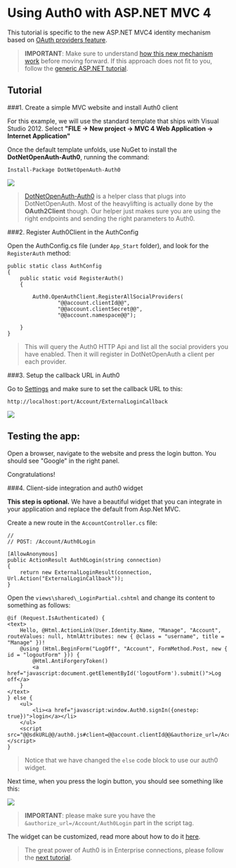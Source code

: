 # Using Auth0 with ASP.NET MVC 4

This tutorial is specific to the new ASP.NET MVC4 identity mechanism based on [OAuth providers feature](http://www.asp.net/mvc/overview/getting-started/using-oauth-providers-with-mvc). 

> **IMPORTANT**: Make sure to understand [how this new mechanism work](http://weblogs.asp.net/jgalloway/archive/2012/08/29/simplemembership-membership-providers-universal-providers-and-the-new-asp-net-4-5-web-forms-and-asp-net-mvc-4-templates.aspx) before moving forward. If this approach does not fit to you, follow the [generic ASP.NET tutorial](aspnet-tutorial).

## Tutorial

###1. Create a simple MVC website and install Auth0 client

For this example, we will use the standard template that ships with Visual Studio 2012. Select __"FILE -> New project -> MVC 4 Web Application -> Internet Application"__

Once the default template unfolds, use NuGet to install the **DotNetOpenAuth-Auth0**, running the command:

	Install-Package DotNetOpenAuth-Auth0

![](img/install-dotnetopenauth-auth0-nuget.png)

> [DotNetOpenAuth-Auth0](https://nuget.org/packages/DotNetOpenAuth-Auth0) is a helper class that plugs into DotNetOpenAuth. Most of the heavylifting is actually done by the __OAuth2Client__ though. Our helper just makes sure you are using the right endpoints and sending the right parameters to Auth0.
>

###2. Register Auth0Client in the AuthConfig

Open the AuthConfig.cs file (under `App_Start` folder), and look for the ```RegisterAuth``` method:

    public static class AuthConfig
    {
        public static void RegisterAuth()
        {
            
            Auth0.OpenAuthClient.RegisterAllSocialProviders(
                    "@@account.clientId@@",
                    "@@account.clientSecret@@",
                    "@@account.namespace@@"); 

        }
    }

> This will query the Auth0 HTTP Api and list all the social providers you have enabled. Then it will register in DotNetOpenAuth a client per each provider. 


###3. Setup the callback URL in Auth0

Go to [Settings](@@uiURL@@/#/settings) and make sure to set the callback URL to this:

```
http://localhost:port/Account/ExternalLoginCallback
```

![](img/settings-callback.png)
 
## Testing the app:

Open a browser, navigate to the website and press the login button. You should see "Google" in the right panel.

Congratulations! 

###4. Client-side integration and auth0 widget

__This step is optional.__ We have a beautiful widget that you can integrate in your application and replace the default from Asp.Net MVC.

Create a new route in the ```AccountController.cs``` file:

    //
    // POST: /Account/Auth0Login

    [AllowAnonymous]
    public ActionResult Auth0Login(string connection)
    {
        return new ExternalLoginResult(connection, Url.Action("ExternalLoginCallback"));
    }

Open the ```views\shared\_LoginPartial.cshtml``` and change its content to something as follows:

    @if (Request.IsAuthenticated) {
    <text>
        Hello, @Html.ActionLink(User.Identity.Name, "Manage", "Account", routeValues: null, htmlAttributes: new { @class = "username", title = "Manage" })!
        @using (Html.BeginForm("LogOff", "Account", FormMethod.Post, new { id = "logoutForm" })) {
            @Html.AntiForgeryToken()
            <a href="javascript:document.getElementById('logoutForm').submit()">Log off</a>
        }
    </text>
    } else {
        <ul>
            <li><a href="javascript:window.Auth0.signIn({onestep: true})">login</a></li>
        </ul>
        <script src="@@sdkURL@@/auth0.js#client=@@account.clientId@@&authorize_url=/Account/Auth0Login"></script>
    }

> Notice that we have changed the ```else``` code block to use our auth0 widget.

Next time, when you press the login button, you should see something like this:

![](img/widget-in-aspnet.png)

> **IMPORTANT**: please make sure you have the ```&authorize_url=/Account/Auth0Login``` part in the script tag.

The widget can be customized, read more about how to do it [here](login-widget).

> The great power of Auth0 is in Enterprise connections, please follow the [next tutorial](/mvc-tutorial-enterprise).